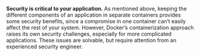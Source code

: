 **Security is critical to your application.**
As mentioned above, keeping the different components of an application in separate containers 
provides some security benefits, since a compromise in one container can’t easily affect the 
rest of your system. However, Docker’s containerization approach raises its own security 
challenges, especially for more complicated applications. These issues are solvable, but require 
attention from an experienced security engineer.
